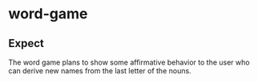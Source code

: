 # word-game

## Expect
The word game plans to show some affirmative behavior to the user who can derive new names from the last letter of the nouns. 